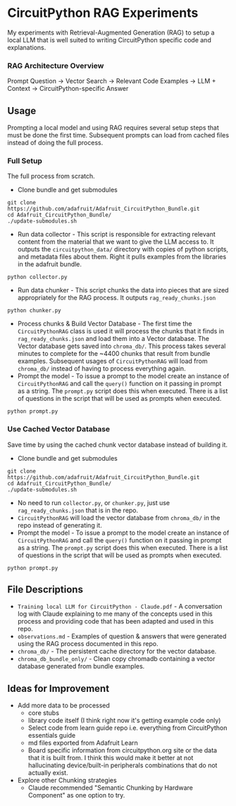 # CircuitPython RAG Experiments
My experiments with Retrieval-Augmented Generation (RAG) to setup a local LLM that is well suited to writing CircuitPython specific code and explanations.


### RAG Architecture Overview
Prompt Question → Vector Search → Relevant Code Examples → LLM + Context → CircuitPython-specific Answer


## Usage
Prompting a local model and using RAG requires several setup steps that must be done the first time. Subsequent prompts can load from cached files instead of doing the full process.

### Full Setup
The full process from scratch.

- Clone bundle and get submodules
```shell
git clone https://github.com/adafruit/Adafruit_CircuitPython_Bundle.git
cd Adafruit_CircuitPython_Bundle/
./update-submodules.sh
```
- Run data collector - This script is responsible for extracting relevant content from the material that we want to give the LLM access to. It outputs the `circuitpython_data/` directory with copies of python scripts, and metadata files about them. Right it pulls examples from the libraries in the adafruit bundle.
```shell
python collector.py
```
- Run data chunker - This script chunks the data into pieces that are sized appropriately for the RAG process. It outputs `rag_ready_chunks.json`
```shell
python chunker.py
```
- Process chunks & Build Vector Database - The first time the `CircuitPythonRAG` class is used it will process the chunks that it finds in `rag_ready_chunks.json` and load them into a Vector database. The Vector database gets saved into `chroma_db/`. This process takes several minutes to complete for the ~4400 chunks that result from bundle examples. Subsequent usages of `CircuitPythonRAG` will load from `chroma_db/` instead of having to process everything again.
- Prompt the model - To issue a prompt to the model create an instance of `CircuitPythonRAG` and call the `query()` function on it passing in prompt as a string. The `prompt.py` script does this when executed. There is a list of questions in the script that will be used as prompts when executed.
```shell
python prompt.py
```


### Use Cached Vector Database
Save time by using the cached chunk vector database instead of building it.

- Clone bundle and get submodules
```shell
git clone https://github.com/adafruit/Adafruit_CircuitPython_Bundle.git
cd Adafruit_CircuitPython_Bundle/
./update-submodules.sh
```
- No need to run `collector.py`, or `chunker.py`, just use `rag_ready_chunks.json` that is in the repo.
- `CircuitPythonRAG` will load the vector database from `chroma_db/` in the repo instead of generating it.
- Prompt the model - To issue a prompt to the model create an instance of `CircuitPythonRAG` and call the `query()` function on it passing in prompt as a string. The `prompt.py` script does this when executed. There is a list of questions in the script that will be used as prompts when executed.
```shell
python prompt.py
```

## File Descriptions

- `Training local LLM for CircuitPython - Claude.pdf` - A conversation log with Claude explaining to me many of the concepts used in this process and providing code that has been adapted and used in this repo.
- `observations.md` - Examples of question & answers that were generated using the RAG process documented in this repo.
- `chroma_db/` - The persistent cache directory for the vector database.
- `chroma_db_bundle_only/` - Clean copy chromadb containing a vector database generated from bundle examples.


## Ideas for Improvement

- Add more data to be processed
  - core stubs
  - library code itself (I think right now it's getting example code only)
  - Select code from learn guide repo i.e. everything from CircuitPython essentials guide
  - md files exported from Adafruit Learn
  - Board specific information from circuitpython.org site or the data that it is built from. I think this would make it better at not hallucinating device/built-in peripherals combinations that do not actually exist.
- Explore other Chunking strategies
  - Claude recommended "Semantic Chunking by Hardware Component" as one option to try. 